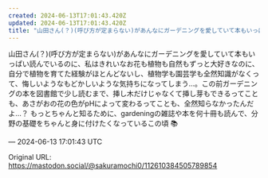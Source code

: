 ```yaml
---
created: 2024-06-13T17:01:43.420Z
updated: 2024-06-13T17:01:43.420Z
title: "山田さん(？)(呼び方が定まらない)があんなにガーデニングを愛していて本もいっぱい読んでいるのに、私はきれいなお花も植物も自然もずっと大好きなのに、自分で植物を[...]"
---
```


<p>山田さん(？)(呼び方が定まらない)があんなにガーデニングを愛していて本もいっぱい読んでいるのに、私はきれいなお花も植物も自然もずっと大好きなのに、自分で植物を育てた経験がほとんどないし、植物学も園芸学も全然知識がなくって、悔しいようなもどかしいような気持ちになってしまう…。この前ガーデニングの本を図書館で少し読むまで、挿し木だけじゃなくて挿し芽もできるってことも、あさがおの花の色がpHによって変わるってことも、全然知らなかったんだよ…？ もっとちゃんと知るために、gardeningの雑誌や本を何十冊も読んで、分野の基礎をちゃんと身に付けたくなっているこの頃 📚</p>

&mdash; 2024-06-13 17:01:43 UTC

Original URL: https://mastodon.social/@sakuramochi0/112610384505789854
